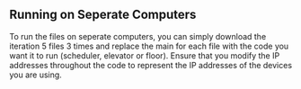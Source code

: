 ## Running on Seperate Computers
To run the files on seperate computers, you can simply download the iteration 5 files 3 times and replace the main for each file with the code you want it to run
(scheduler, elevator or floor). Ensure that you modify the IP addresses throughout the code to represent the IP addresses of the devices you are using.
